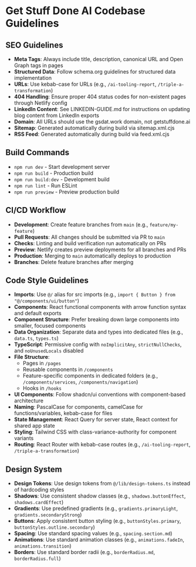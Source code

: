 # Get Stuff Done AI Codebase Guidelines

## SEO Guidelines
- **Meta Tags**: Always include title, description, canonical URL and Open Graph tags in pages
- **Structured Data**: Follow schema.org guidelines for structured data implementation
- **URLs**: Use kebab-case for URLs (e.g., `/ai-tooling-report`, `/triple-a-transformation`)
- **404 Handling**: Ensure proper 404 status codes for non-existent pages through Netlify config
- **LinkedIn Content**: See LINKEDIN-GUIDE.md for instructions on updating blog content from LinkedIn exports
- **Domain**: All URLs should use the gsdat.work domain, not getstuffdone.ai
- **Sitemap**: Generated automatically during build via sitemap.xml.cjs
- **RSS Feed**: Generated automatically during build via feed.xml.cjs

## Build Commands
- `npm run dev` - Start development server
- `npm run build` - Production build
- `npm run build:dev` - Development build
- `npm run lint` - Run ESLint
- `npm run preview` - Preview production build

## CI/CD Workflow
- **Development**: Create feature branches from `main` (e.g., `feature/my-feature`)
- **Pull Requests**: All changes should be submitted via PR to `main`
- **Checks**: Linting and build verification run automatically on PRs
- **Preview**: Netlify creates preview deployments for all branches and PRs
- **Production**: Merging to `main` automatically deploys to production
- **Branches**: Delete feature branches after merging

## Code Style Guidelines
- **Imports**: Use `@/` alias for src imports (e.g., `import { Button } from "@/components/ui/button"`)
- **Components**: React functional components with arrow function syntax and default exports
- **Component Structure**: Prefer breaking down large components into smaller, focused components
- **Data Organization**: Separate data and types into dedicated files (e.g., `data.ts`, `types.ts`)
- **TypeScript**: Permissive config with `noImplicitAny`, `strictNullChecks`, and `noUnusedLocals` disabled
- **File Structure**: 
  - Pages in `/pages`
  - Reusable components in `/components`
  - Feature-specific components in dedicated folders (e.g., `/components/services`, `/components/navigation`)
  - Hooks in `/hooks`
- **UI Components**: Follow shadcn/ui conventions with component-based architecture
- **Naming**: PascalCase for components, camelCase for functions/variables, kebab-case for files
- **State Management**: React Query for server state, React context for shared app state
- **Styling**: Tailwind CSS with class-variance-authority for component variants
- **Routing**: React Router with kebab-case routes (e.g., `/ai-tooling-report`, `/triple-a-transformation`)

## Design System
- **Design Tokens**: Use design tokens from `@/lib/design-tokens.ts` instead of hardcoding styles
- **Shadows**: Use consistent shadow classes (e.g., `shadows.buttonEffect`, `shadows.cardEffect`)
- **Gradients**: Use predefined gradients (e.g., `gradients.primaryLight`, `gradients.secondaryStrong`)
- **Buttons**: Apply consistent button styling (e.g., `buttonStyles.primary`, `buttonStyles.outline.secondary`)
- **Spacing**: Use standard spacing values (e.g., `spacing.section.md`)
- **Animations**: Use standard animation classes (e.g., `animations.fadeIn`, `animations.transition`)
- **Borders**: Use standard border radii (e.g., `borderRadius.md`, `borderRadius.full`)